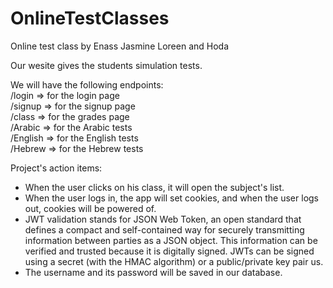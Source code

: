 # OnlineTestClasses
Online test class by Enass Jasmine Loreen and Hoda

Our wesite gives the students simulation tests.

We will have the following endpoints:<br>
/login => for the login page<br>
/signup => for the signup page<br>
/class => for the grades page<br>
/Arabic => for the Arabic tests<br>
/English => for the English tests<br>
/Hebrew => for the Hebrew tests<br>

Project's action items:
* When the user clicks on his class, it will open the subject's list. <br>
* When the user logs in, the app will set cookies, and when the user logs out, cookies will be powered of.<br>
* JWT validation stands for JSON Web Token,  an open standard that defines a compact and self-contained way for securely transmitting information between parties as a JSON object. This information can be verified and trusted because it is digitally signed. JWTs can be signed using a secret (with the HMAC algorithm) or a public/private key pair us.<br>
* The username and its password will be saved in our database.
